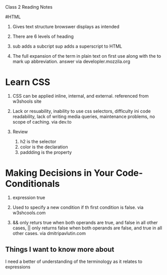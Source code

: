 ## 
Class 2 Reading Notes

#HTML

1. Gives text structure browswer displays as intended

2. There are 6 levels of heading

3. sub adds a subcript sup adds a superscript to HTML

4. The full expansion of the term in plain text on first use along with the <abbr> to mark up abbreviation. answer via developler.mozzila.org

# Learn CSS

1. CSS can be applied inline, internal, and external. referenced from w3shools site

2. Lack or resuability, inability to use css selectors, difficulty ini code readability, lack of writing media queries, maintenance problems, no scope of caching. via dev.to

3. Review
   1. h2 is the selector
   2. color is the declaration
   3. paddding is the property

# Making Decisions in Your Code- Conditionals

1. expression true

2. Used to specify a new condition if th first condition is false. via w3shcools.com

3. && only returs true when both operands are true, and false in all other cases, || only returns false when both operands are false, and true in all other cases. via dmitripavlutin.com


## Things I want to know more about

I need a better of understanding of the terminology as it relates to expressions


